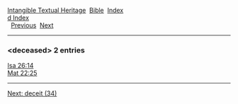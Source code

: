 [Intangible Textual Heritage](../../index)  [Bible](../index) 
[Index](index)   
[d Index](_d_)  
  [Previous](c02902)  [Next](c02904) 

------------------------------------------------------------------------

### &lt;deceased&gt; 2 entries

[Isa 26:14](../kjv/isa026.htm#014)  
[Mat 22:25](../kjv/mat022.htm#025)  

------------------------------------------------------------------------

[Next: deceit (34)](c02904)
